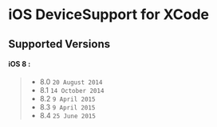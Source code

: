 # iOS DeviceSupport for XCode

## Supported Versions
#### iOS 8 :
> * 8.0 `20 August 2014`
> * 8.1 `14 October 2014`
> * 8.2 `9 April 2015`
> * 8.3 `9 April 2015`
> * 8.4 `25 June 2015`